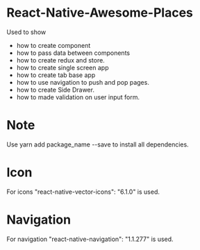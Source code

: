# React-Native-Awesome-Places
Used to show 
-  how to create component 
-  how to pass data between components 
-  how to create redux and store.
-  how to create single screen app
-  how to create tab base app
-  how to use navigation to push and pop pages.
-  how to create Side Drawer.
-  how to made validation on user input form.

# Note
Use yarn add package_name --save to install all dependencies.

# Icon
 For icons  "react-native-vector-icons": "6.1.0" is used.

# Navigation
For navigation "react-native-navigation": "1.1.277" is used.

